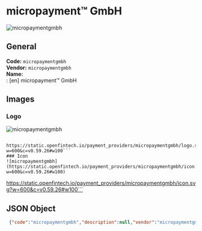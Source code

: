 # micropayment™ GmbH 
![micropaymentgmbh](https://static.openfintech.io/payment_providers/micropaymentgmbh/logo.svg?w=600&c=v0.59.26#w100)  
## General 
**Code:** `micropaymentgmbh`  
**Vendor:** `micropaymentgmbh`  
**Name:**  
:	[en] micropayment™ GmbH  
## Images 
### Logo 
![micropaymentgmbh](https://static.openfintech.io/payment_providers/micropaymentgmbh/logo.svg?w=600&c=v0.59.26#w100)  
```
 https://static.openfintech.io/payment_providers/micropaymentgmbh/logo.svg?w=600&c=v0.59.26#w100```  
### Icon 
![micropaymentgmbh](https://static.openfintech.io/payment_providers/micropaymentgmbh/icon.svg?w=600&c=v0.59.26#w100)  
```
 https://static.openfintech.io/payment_providers/micropaymentgmbh/icon.svg?w=600&c=v0.59.26#w100```  
## JSON Object 
```json
 {"code":"micropaymentgmbh","description":null,"vendor":"micropaymentgmbh","categories":null,"countries":null,"payment_method":null,"payout_method":null,"metadata":{"about_payments_code":"micropaymentgmbh"},"name":{"en":"micropayment\u2122 GmbH"}}```  
